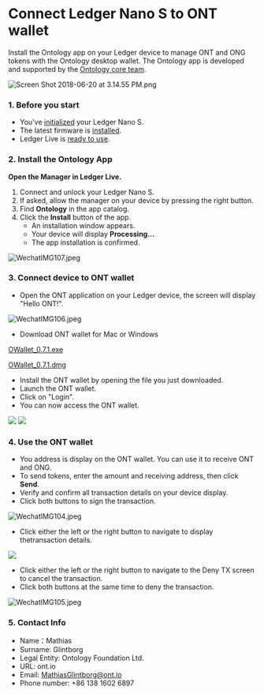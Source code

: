 # Connect Ledger Nano S to ONT wallet

Install the Ontology app on your Ledger device to manage ONT and ONG tokens with the Ontology desktop wallet. The Ontology app is developed and supported by the [Ontology core team](https://ont.io).

![Screen Shot 2018-06-20 at 3.14.55 PM.png](https://upload-images.jianshu.io/upload_images/150344-27a5d7fb9d561131.png?imageMogr2/auto-orient/strip%7CimageView2/2/w/1240)

### 1. Before you start

* You've [initialized](https://support.ledgerwallet.com/hc/en-us/articles/360000613793) your Ledger Nano S.
* The latest firmware is [installed](https://support.ledgerwallet.com/hc/en-us/articles/360002731113).
* Ledger Live is [ready to use](https://support.ledgerwallet.com/hc/en-us/articles/360006395233).

### 2. Install the Ontology App

**Open the Manager in Ledger Live.**

1. Connect and unlock your Ledger Nano S.
2. If asked, allow the manager on your device by pressing the right button.
3. Find **Ontology** in the app catalog.
4. Click the **Install** button of the app.
   * An installation window appears.
   * Your device will display **Processing…**
   * The app installation is confirmed.

![WechatIMG107.jpeg](https://upload-images.jianshu.io/upload_images/150344-1d336f0e3789c8fd.jpeg?imageMogr2/auto-orient/strip%7CimageView2/2/w/1240)

### **3. Connect device to ONT wallet**

* Open the ONT application on your Ledger device, the screen will display "Hello ONT!".

![WechatIMG106.jpeg](https://s1.ax1x.com/2018/07/27/PUeeCn.png)

* Download ONT wallet for Mac or Windows

[OWallet_0.7.1.exe](https://dev.ont.io/dapp/wallet/O_Wallet-Setup-0.7.1.exe)

[OWallet_0.7.1.dmg](https://dev.ont.io/dapp/wallet/O_Wallet-0.7.1.dmg)

* Install the ONT wallet by opening the file you just downloaded.
* Launch the ONT wallet.
* Click on "Login". 
* You can now access the ONT wallet.

![](https://upload-images.jianshu.io/upload_images/10231651-018e8b8b2dd60202.png?imageMogr2/auto-orient/strip%7CimageView2/2/w/700)
![](https://upload-images.jianshu.io/upload_images/10231651-86210abceb284ef2.png?imageMogr2/auto-orient/strip%7CimageView2/2/w/700)

### **4. Use the ONT wallet**

* You address is display on the ONT wallet. You can use it to receive ONT and ONG.
* To send tokens, enter the amount and receiving address, then click **Send**.
* Verify and confirm all transaction details on your device display.
* Click both buttons to sign the transaction.            

![WechatIMG104.jpeg](https://upload-images.jianshu.io/upload_images/150344-d978675f70c97a25.jpeg?imageMogr2/auto-orient/strip%7CimageView2/2/w/1240)

* Click either the left or the right button to navigate to display thetransaction details.

![](https://upload-images.jianshu.io/upload_images/10231651-a0bdd8351f3fd29a.png?imageMogr2/auto-orient/strip%7CimageView2/2/w/700)

* Click either the left or the right button to navigate to the Deny TX screen to cancel the transaction.
* Click both buttons at the same time to deny the transaction.

![WechatIMG105.jpeg](https://upload-images.jianshu.io/upload_images/150344-4f9bd4e25b9d1d45.jpeg?imageMogr2/auto-orient/strip%7CimageView2/2/w/1240)

### **5. Contact Info**

* Name：Mathias
* Surname: Glintborg
* Legal Entity: Ontology Foundation Ltd.
* URL: ont.io
* Email: MathiasGlintborg@ont.io
* Phone number: +86 138 1602 6897

